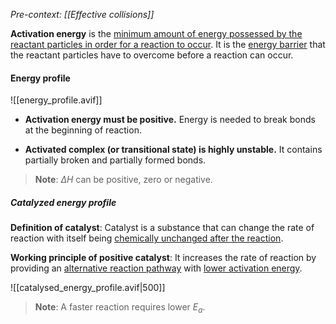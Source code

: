 *Pre-context: [[Effective collisions]]*

**Activation energy** is the <u>minimum amount of energy possessed by the reactant particles in order for a reaction to occur</u>. It is the <u>energy barrier</u> that the reactant particles have to overcome before a reaction can occur.

#### Energy profile
![[energy_profile.avif]]

- **Activation energy must be positive.**
  Energy is needed to break bonds at the beginning of reaction.

- **Activated complex (or transitional state) is highly unstable.**
  It contains partially broken and partially formed bonds.

> **Note**:
> $\Delta H$ can be positive, zero or negative.

##### Catalyzed energy profile
**Definition of catalyst**:
Catalyst is a substance that can change the rate of reaction with itself being <u>chemically unchanged after the reaction</u>.

**Working principle of positive catalyst**:
It increases the rate of reaction by providing an <u>alternative reaction pathway</u> with <u>lower activation energy</u>.

![[catalysed_energy_profile.avif|500]]

> **Note**:
> A faster reaction requires lower $E_a$.

